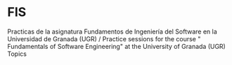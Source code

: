 # FIS
Practicas de la asignatura Fundamentos de Ingeniería del Software en la Universidad de Granada (UGR) / Practice sessions for the course " Fundamentals of Software Engineering" at the University of Granada (UGR) Topics
